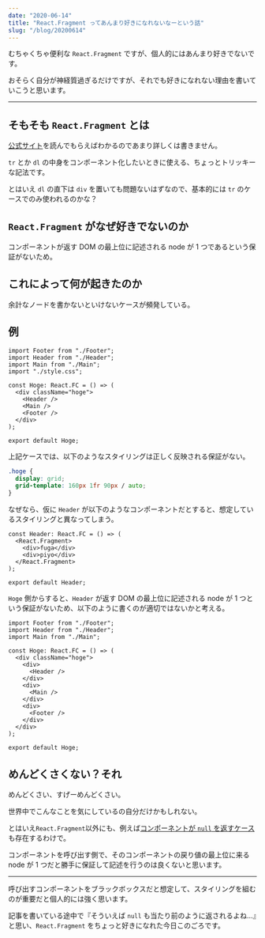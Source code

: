 ```yaml
---
date: "2020-06-14"
title: "React.Fragment ってあんまり好きになれないなーという話"
slug: "/blog/20200614"
---
```


むちゃくちゃ便利な `React.Fragment` ですが、個人的にはあんまり好きでないです。

おそらく自分が神経質過ぎるだけですが、それでも好きになれない理由を書いていこうと思います。

---

## そもそも `React.Fragment` とは

[公式サイト](https://ja.reactjs.org/docs/fragments.html)を読んでもらえばわかるのであまり詳しくは書きません。

`tr` とか `dl` の中身をコンポーネント化したいときに使える、ちょっとトリッキーな記法です。

とはいえ `dl` の直下は `div` を置いても問題ないはずなので、基本的には `tr` のケースでのみ使われるのかな？

## `React.Fragment` がなぜ好きでないのか

コンポーネントが返す DOM の最上位に記述される node が 1 つであるという保証がないため。

## これによって何が起きたのか

余計なノードを書かないといけないケースが頻発している。

## 例

```tsx
import Footer from "./Footer";
import Header from "./Header";
import Main from "./Main";
import "./style.css";

const Hoge: React.FC = () => (
  <div className="hoge">
    <Header />
    <Main />
    <Footer />
  </div>
);

export default Hoge;
```

上記ケースでは、以下のようなスタイリングは正しく反映される保証がない。

```css
.hoge {
  display: grid;
  grid-template: 160px 1fr 90px / auto;
}
```

なぜなら、仮に `Header` が以下のようなコンポーネントだとすると、想定しているスタイリングと異なってしまう。

```tsx
const Header: React.FC = () => (
  <React.Fragment>
    <div>fuga</div>
    <div>piyo</div>
  </React.Fragment>
);

export default Header;
```

`Hoge` 側からすると、`Header` が返す DOM の最上位に記述される node が 1 つという保証がないため、以下のように書くのが適切ではないかと考える。

```tsx
import Footer from "./Footer";
import Header from "./Header";
import Main from "./Main";

const Hoge: React.FC = () => (
  <div className="hoge">
    <div>
      <Header />
    </div>
    <div>
      <Main />
    </div>
    <div>
      <Footer />
    </div>
  </div>
);

export default Hoge;
```

## めんどくさくない？それ

めんどくさい、すげーめんどくさい。

世界中でこんなことを気にしているの自分だけかもしれない。

とはいえ`React.Fragment`以外にも、例えば[コンポーネントが `null` を返すケース](https://ja.reactjs.org/docs/conditional-rendering.html#preventing-component-from-rendering)も存在するわけで。

コンポーネントを呼び出す側で、そのコンポーネントの戻り値の最上位に来る node が 1 つだと勝手に保証して記述を行うのは良くないと思います。

---

呼び出すコンポーネントをブラックボックスだと想定して、スタイリングを組むのが重要だと個人的には強く思います。

記事を書いている途中で『そういえば `null` も当たり前のように返されるよね…』と思い、`React.Fragment` をちょっと好きになれた今日このごろです。
